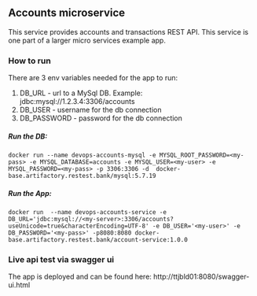 ## Accounts microservice
This service provides accounts and transactions REST API.
This service is one part of a larger micro services example app.

### How to run
There are 3 env variables needed for the app to run:
1. DB_URL - url to a MySql DB. Example: jdbc:mysql://1.2.3.4:3306/accounts
1. DB_USER - username for the db connection
1. DB_PASSWORD - password for the db connection

##### Run the DB:
```
docker run --name devops-accounts-mysql -e MYSQL_ROOT_PASSWORD=<my-pass> -e MYSQL_DATABASE=accounts -e MYSQL_USER=<my-user> -e MYSQL_PASSWORD=<my-pass> -p 3306:3306 -d  docker-base.artifactory.restest.bank/mysql:5.7.19
```
    
##### Run the App:
```
docker run  --name devops-accounts-service -e DB_URL='jdbc:mysql://<my-server>:3306/accounts?useUnicode=true&characterEncoding=UTF-8' -e DB_USER='<my-user>' -e DB_PASSWORD='<my-pass>' -p8080:8080 docker-base.artifactory.restest.bank/account-service:1.0.0
```

### Live api test via swagger ui
The app is deployed and can be found here: http://ttjbld01:8080/swagger-ui.html